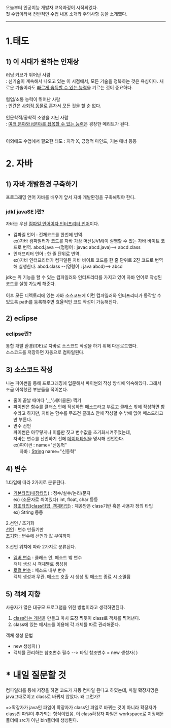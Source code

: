 오늘부터 인공지능 개발자 교육과정이 시작되었다.   
첫 수업이라서 전반적인 수업 내용 소개와 주의사항 등을 소개했다.
***

# 1.태도
## 1) 이 시대가 원하는 인재상   
러닝 커브가 뛰어난 사람   
: 신기술이 계속해서 나오고 있는 이 시점에서, 모든 기술을 정복하는 것은 욕심이다. 새로운 기술이라도 <u>빠르게 습득할 수 있는 능력</u>을 기르는 것이 중요하다.   
</br>
협업/소통 능력이 뛰어난 사람   
: 인간은 <u>사회적 동물</u>로 혼자서 모든 것을 할 순 없다.   
</br>
인문학적/공학적 소양을 지닌 사람   
: <u>여러 분야와 it분야를 접목할 수 있는 능력</u>은 굉장한 메리트가 된다.   
</br>
</br>
이외에도 수업에서 필요한 태도 : 지각 X, 긍정적 마인드, 기본 매너 등등   

# 2. 자바
## 1) 자바 개발환경 구축하기
프로그래밍 언어 자바를 배우기 앞서 자바 개발환경을 구축해줘야 한다.

### jdk( javaSE )란?
자바는 우선 <u>컴파일 언어이자 인터프리터 언어</u>이다.   
- 컴파일 언어 : 전체코드를 한번에 번역.   
ex)자바 컴파일러가 코드를 자바 가상 머신(JVM)이 실행할 수 있는 자바 바이트 코드로 번역. abcd.java --(명령어 : javac abcd.java)--> abcd.class  
- 인터프리터 언어 : 한 줄 단위로 번역.   
ex)자바 인터프리터가 컴파일된 자바 바이트 코드를 한 줄 단위로 2진 코드로 번역해 실행한다. abcd.class --(명령어 : java abcd)--> abcd   

jdk는 위 기능을 할 수 있는 컴파일러와 인터프리터를 가지고 있어 자바 언어로 작성된 코드를 실행 가능케 해준다.   
</br>
이후 모든 디렉토리에 있는 자바 소스코드에 이런 컴파일러와 인터프리터가 동작할 수 있도록 path를 등록해주면 효율적인 코드 작성이 가능해진다.   

## 2) eclipse
### eclipse란?
통합 개발 환경(IDE)로 자바로 소스코드 작성을 하기 위해 다운로드했다.   
소스코드를 저장하면 자동으로 컴파일된다.
## 3) 소스코드 작성
나는 파이썬을 통해 프로그래밍에 입문해서 파이썬의 작성 방식에 익숙해있다. 그래서 조금 어색했던 부분들을 적어본다.   
- 줄이 끝날 때마다 '<u> ; </u>'(세미콜론) 찍기   
- 파이썬은 함수를 클래스 안에 작성하면 메소드라고 부르고 클래스 밖에 작성하면 함수라고 하지만, 자바는 함수를 무조건 클래스 안에 작성할 수 밖에 없어 메소드라고만 부른다.   
- 변수 선언   
파이썬은 아무렇게나 이름만 짓고 변수값을 초기화시켜주었는데,    
자바는 변수를 선언하기 전에 <u>데이터타입</u>을 명시해 선언한다.     
ex)파이썬 : name="신동혁"    
&nbsp;&nbsp;&nbsp;&nbsp;&nbsp;자바 : <u>String</u> name="신동혁"    


## 4) 변수   
1.타입에 따라 2가지로 분류된다.
- <u>기본타입(내장타입)</u> : 정수/실수/논리/문자  
ex) (소문자로 씌여있다)  int, float, char 등등
- <u>참조타입(class타입, 객체타입)</u> : 제공받은 class기반 혹은 사용자 정의 타입    
ex) String 등등   
   

2.선언 / 초기화   
<u>선언</u> : 변수 만들기만   
<u>초기화</u> : 변수에 선언과 값 부여까지   

3.선언 위치에 따라 2가지로 분류된다.
- <u>멤버 변수</u> : 클래스 안, 메소드 밖 변수    
객체 생성 시 객체별로 생성됨
- <u>로컬 변수</u> : 메소드 내부 변수    
객체 생성과 무관. 메소드 호출 시 생성 및 메소드 종료 시 소멸됨

## 5) 객체 지향
사용자가 많은 대규모 프로그램을 위한 방법이라고 생각하면된다.   
1. <u>class라는 개념</u>을 만들고 마치 도장 찍듯이 class로 객체를 찍어낸다.
2. class에 있는 메서드를 이용해 각 개체를 따로 관리해준다.   

객체 생성 문법   
- new 생성자( )
- 객체를 관리하는 참조변수 필수 --> 타입 참조변수 = new 생성자( )






# * 내일 질문할 것
컴파일러를 통해 저장을 하면 코드가 자동 컴파일 된다고 하였는데, 파일 확장자명은 java그대로이고 class로 바뀌지 않았다. 왜 그런가?

=>확장자가 java인 파일이 확장자가 class인 파일로 바뀌는 것이 아니라 확장자가 class인 파일이 추가되는 형식이었음. 이 class확장자 파일은 workspace로 지정해둔 폴더에 src가 아닌 bin폴더에 생성된다. 
